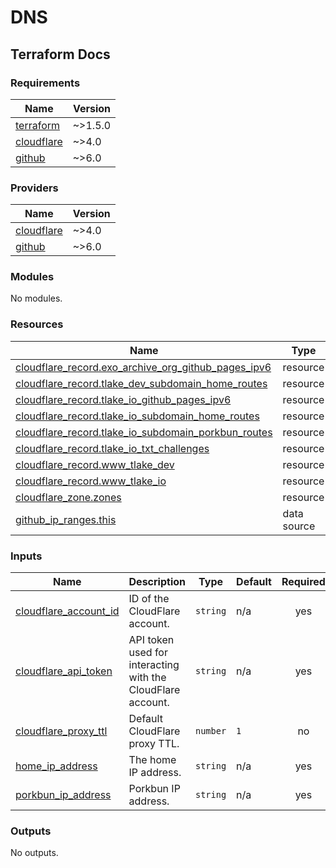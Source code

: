 # DNS

## Terraform Docs

<!-- BEGIN_TF_DOCS -->
### Requirements

| Name | Version |
|------|---------|
| <a name="requirement_terraform"></a> [terraform](#requirement\_terraform) | ~>1.5.0 |
| <a name="requirement_cloudflare"></a> [cloudflare](#requirement\_cloudflare) | ~>4.0 |
| <a name="requirement_github"></a> [github](#requirement\_github) | ~>6.0 |

### Providers

| Name | Version |
|------|---------|
| <a name="provider_cloudflare"></a> [cloudflare](#provider\_cloudflare) | ~>4.0 |
| <a name="provider_github"></a> [github](#provider\_github) | ~>6.0 |

### Modules

No modules.

### Resources

| Name | Type |
|------|------|
| [cloudflare_record.exo_archive_org_github_pages_ipv6](https://registry.terraform.io/providers/cloudflare/cloudflare/latest/docs/resources/record) | resource |
| [cloudflare_record.tlake_dev_subdomain_home_routes](https://registry.terraform.io/providers/cloudflare/cloudflare/latest/docs/resources/record) | resource |
| [cloudflare_record.tlake_io_github_pages_ipv6](https://registry.terraform.io/providers/cloudflare/cloudflare/latest/docs/resources/record) | resource |
| [cloudflare_record.tlake_io_subdomain_home_routes](https://registry.terraform.io/providers/cloudflare/cloudflare/latest/docs/resources/record) | resource |
| [cloudflare_record.tlake_io_subdomain_porkbun_routes](https://registry.terraform.io/providers/cloudflare/cloudflare/latest/docs/resources/record) | resource |
| [cloudflare_record.tlake_io_txt_challenges](https://registry.terraform.io/providers/cloudflare/cloudflare/latest/docs/resources/record) | resource |
| [cloudflare_record.www_tlake_dev](https://registry.terraform.io/providers/cloudflare/cloudflare/latest/docs/resources/record) | resource |
| [cloudflare_record.www_tlake_io](https://registry.terraform.io/providers/cloudflare/cloudflare/latest/docs/resources/record) | resource |
| [cloudflare_zone.zones](https://registry.terraform.io/providers/cloudflare/cloudflare/latest/docs/resources/zone) | resource |
| [github_ip_ranges.this](https://registry.terraform.io/providers/integrations/github/latest/docs/data-sources/ip_ranges) | data source |

### Inputs

| Name | Description | Type | Default | Required |
|------|-------------|------|---------|:--------:|
| <a name="input_cloudflare_account_id"></a> [cloudflare\_account\_id](#input\_cloudflare\_account\_id) | ID of the CloudFlare account. | `string` | n/a | yes |
| <a name="input_cloudflare_api_token"></a> [cloudflare\_api\_token](#input\_cloudflare\_api\_token) | API token used for interacting with the CloudFlare account. | `string` | n/a | yes |
| <a name="input_cloudflare_proxy_ttl"></a> [cloudflare\_proxy\_ttl](#input\_cloudflare\_proxy\_ttl) | Default CloudFlare proxy TTL. | `number` | `1` | no |
| <a name="input_home_ip_address"></a> [home\_ip\_address](#input\_home\_ip\_address) | The home IP address. | `string` | n/a | yes |
| <a name="input_porkbun_ip_address"></a> [porkbun\_ip\_address](#input\_porkbun\_ip\_address) | Porkbun IP address. | `string` | n/a | yes |

### Outputs

No outputs.
<!-- END_TF_DOCS -->
